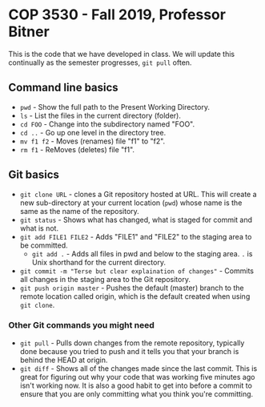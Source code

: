 # COP 3530 - Fall 2019, Professor Bitner

This is the code that we have developed in class.
We will update this continually as the semester progresses, `git pull` often.

## Command line basics
* `pwd` - Show the full path to the Present Working Directory.
* `ls` - List the files in the current directory (folder).
* `cd FOO` - Change into the subdirectory named "FOO".
* `cd ..` - Go up one level in the directory tree.
* `mv f1 f2` - Moves (renames) file "f1" to "f2".
* `rm f1` - ReMoves (deletes) file "f1".

## Git basics
* `git clone URL` - clones a Git repository hosted at URL. This will create a new sub-directory at your current location (`pwd`) whose name is the same as the name of the repository.
* `git status` - Shows what has changed, what is staged for commit and what is not.
* `git add FILE1 FILE2` - Adds "FILE1" and "FILE2" to the staging area to be committed.
	* `git add .` - Adds all files in pwd and below to the staging area. `.` is Unix shorthand for the current directory.
* `git commit -m "Terse but clear explaination of changes"` - Commits all changes in the staging area to the Git repository.
* `git push origin master` - Pushes the default (master) branch to the remote location called origin, which is the default created when using `git clone`.

### Other Git commands you might need
* `git pull` - Pulls down changes from the remote repository, typically done because you tried to push and it tells you that your branch is behind the HEAD at origin.
* `git diff` - Shows all of the changes made since the last commit. This is great for figuring out why your code that was working five minutes ago isn't working now. It is also a good habit to get into before a commit to ensure that you are only committing what you think you're committing.
